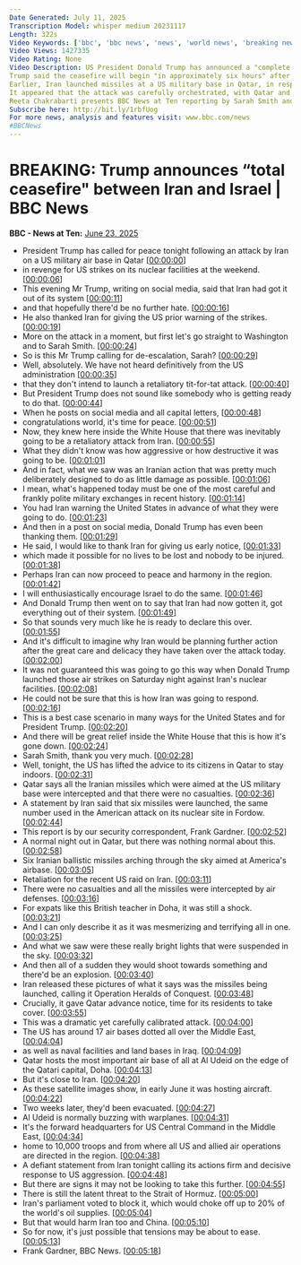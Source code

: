 ```yaml
---
Date Generated: July 11, 2025
Transcription Model: whisper medium 20231117
Length: 322s
Video Keywords: ['bbc', 'bbc news', 'news', 'world news', 'breaking news', 'us news', 'world', 'america', 'usa', 'usa news', 'india news', 'Iran', 'Israel', 'US', 'United', 'States', 'Qatar', 'attack', 'military', 'base', 'missiles', 'fired', 'risk', 'threat', 'danger', 'nuclear', 'peace', 'ceasefire', 'truce', 'dead', 'killed', 'injured', 'Strait', 'Hormuz', 'Trump', 'Khameini', 'Netanyahu', 'Putin', 'Russia', 'China', 'trade', 'Tehran', 'Tel', 'Aviv', 'Doha', 'Jerusalem', 'Washington', 'enrichment', 'nuke', 'fighting', 'bomb', 'bunker', 'buster', 'radiation', 'warning', 'notice', 'army', 'revolutionary', 'guard', 'ayatollah']
Video Views: 1427335
Video Rating: None
Video Description: US President Donald Trump has announced a "complete and total" ceasefire between Israel and Iran on social media.
Trump said the ceasefire will begin "in approximately six hours" after each country has "wound down" their military operations.
Earlier, Iran launched missiles at a US military base in Qatar, in response to the US bombing of its three key nuclear sites.  The missiles were all intercepted and there were no casualties.  
It appeared that the attack was carefully orchestrated, with Qatar and the US forewarned by Iran.   President Trump thanked Iran for giving “early notice” of the attack and said it was time for peace.
Reeta Chakrabarti presents BBC News at Ten reporting by Sarah Smith and Frank Gardner.
Subscribe here: http://bit.ly/1rbfUog
For more news, analysis and features visit: www.bbc.com/news 
#BBCNews
---
```


# BREAKING: Trump announces “total ceasefire" between Iran and Israel | BBC News
**BBC - News at Ten:** [June 23, 2025](https://www.youtube.com/watch?v=a5QD6oBM8tg)
*  President Trump has called for peace tonight following an attack by Iran on a US military air base in Qatar [[00:00:00](https://www.youtube.com/watch?v=a5QD6oBM8tg&t=0.0s)]
*  in revenge for US strikes on its nuclear facilities at the weekend. [[00:00:06](https://www.youtube.com/watch?v=a5QD6oBM8tg&t=6.92s)]
*  This evening Mr Trump, writing on social media, said that Iran had got it out of its system [[00:00:11](https://www.youtube.com/watch?v=a5QD6oBM8tg&t=11.32s)]
*  and that hopefully there'd be no further hate. [[00:00:16](https://www.youtube.com/watch?v=a5QD6oBM8tg&t=16.88s)]
*  He also thanked Iran for giving the US prior warning of the strikes. [[00:00:19](https://www.youtube.com/watch?v=a5QD6oBM8tg&t=19.52s)]
*  More on the attack in a moment, but first let's go straight to Washington and to Sarah Smith. [[00:00:24](https://www.youtube.com/watch?v=a5QD6oBM8tg&t=24.240000000000002s)]
*  So is this Mr Trump calling for de-escalation, Sarah? [[00:00:29](https://www.youtube.com/watch?v=a5QD6oBM8tg&t=29.32s)]
*  Well, absolutely. We have not heard definitively from the US administration [[00:00:35](https://www.youtube.com/watch?v=a5QD6oBM8tg&t=35.28s)]
*  that they don't intend to launch a retaliatory tit-for-tat attack. [[00:00:40](https://www.youtube.com/watch?v=a5QD6oBM8tg&t=40.2s)]
*  But President Trump does not sound like somebody who is getting ready to do that. [[00:00:44](https://www.youtube.com/watch?v=a5QD6oBM8tg&t=44.44s)]
*  When he posts on social media and all capital letters, [[00:00:48](https://www.youtube.com/watch?v=a5QD6oBM8tg&t=48.480000000000004s)]
*  congratulations world, it's time for peace. [[00:00:51](https://www.youtube.com/watch?v=a5QD6oBM8tg&t=51.16s)]
*  Now, they knew here inside the White House that there was inevitably going to be a retaliatory attack from Iran. [[00:00:55](https://www.youtube.com/watch?v=a5QD6oBM8tg&t=55.04s)]
*  What they didn't know was how aggressive or how destructive it was going to be. [[00:01:01](https://www.youtube.com/watch?v=a5QD6oBM8tg&t=61.44s)]
*  And in fact, what we saw was an Iranian action that was pretty much deliberately designed to do as little damage as possible. [[00:01:06](https://www.youtube.com/watch?v=a5QD6oBM8tg&t=66.72s)]
*  I mean, what's happened today must be one of the most careful and frankly polite military exchanges in recent history. [[00:01:14](https://www.youtube.com/watch?v=a5QD6oBM8tg&t=74.92s)]
*  You had Iran warning the United States in advance of what they were going to do. [[00:01:23](https://www.youtube.com/watch?v=a5QD6oBM8tg&t=83.2s)]
*  And then in a post on social media, Donald Trump has even been thanking them. [[00:01:29](https://www.youtube.com/watch?v=a5QD6oBM8tg&t=89.32s)]
*  He said, I would like to thank Iran for giving us early notice, [[00:01:33](https://www.youtube.com/watch?v=a5QD6oBM8tg&t=93.8s)]
*  which made it possible for no lives to be lost and nobody to be injured. [[00:01:38](https://www.youtube.com/watch?v=a5QD6oBM8tg&t=98.6s)]
*  Perhaps Iran can now proceed to peace and harmony in the region. [[00:01:42](https://www.youtube.com/watch?v=a5QD6oBM8tg&t=102.47999999999999s)]
*  I will enthusiastically encourage Israel to do the same. [[00:01:46](https://www.youtube.com/watch?v=a5QD6oBM8tg&t=106.12s)]
*  And Donald Trump then went on to say that Iran had now gotten it, got everything out of their system. [[00:01:49](https://www.youtube.com/watch?v=a5QD6oBM8tg&t=109.80000000000001s)]
*  So that sounds very much like he is ready to declare this over. [[00:01:55](https://www.youtube.com/watch?v=a5QD6oBM8tg&t=115.44s)]
*  And it's difficult to imagine why Iran would be planning further action after the great care and delicacy they have taken over the attack today. [[00:02:00](https://www.youtube.com/watch?v=a5QD6oBM8tg&t=120.04s)]
*  It was not guaranteed this was going to go this way when Donald Trump launched those air strikes on Saturday night against Iran's nuclear facilities. [[00:02:08](https://www.youtube.com/watch?v=a5QD6oBM8tg&t=128.44s)]
*  He could not be sure that this is how Iran was going to respond. [[00:02:16](https://www.youtube.com/watch?v=a5QD6oBM8tg&t=136.72s)]
*  This is a best case scenario in many ways for the United States and for President Trump. [[00:02:20](https://www.youtube.com/watch?v=a5QD6oBM8tg&t=140.08s)]
*  And there will be great relief inside the White House that this is how it's gone down. [[00:02:24](https://www.youtube.com/watch?v=a5QD6oBM8tg&t=144.8s)]
*  Sarah Smith, thank you very much. [[00:02:28](https://www.youtube.com/watch?v=a5QD6oBM8tg&t=148.64000000000001s)]
*  Well, tonight, the US has lifted the advice to its citizens in Qatar to stay indoors. [[00:02:31](https://www.youtube.com/watch?v=a5QD6oBM8tg&t=151.0s)]
*  Qatar says all the Iranian missiles which were aimed at the US military base were intercepted and that there were no casualties. [[00:02:36](https://www.youtube.com/watch?v=a5QD6oBM8tg&t=156.72s)]
*  A statement by Iran said that six missiles were launched, the same number used in the American attack on its nuclear site in Fordow. [[00:02:44](https://www.youtube.com/watch?v=a5QD6oBM8tg&t=164.64s)]
*  This report is by our security correspondent, Frank Gardner. [[00:02:52](https://www.youtube.com/watch?v=a5QD6oBM8tg&t=172.76s)]
*  A normal night out in Qatar, but there was nothing normal about this. [[00:02:58](https://www.youtube.com/watch?v=a5QD6oBM8tg&t=178.28s)]
*  Six Iranian ballistic missiles arching through the sky aimed at America's airbase. [[00:03:05](https://www.youtube.com/watch?v=a5QD6oBM8tg&t=185.92s)]
*  Retaliation for the recent US raid on Iran. [[00:03:11](https://www.youtube.com/watch?v=a5QD6oBM8tg&t=191.0s)]
*  There were no casualties and all the missiles were intercepted by air defenses. [[00:03:16](https://www.youtube.com/watch?v=a5QD6oBM8tg&t=196.84s)]
*  For expats like this British teacher in Doha, it was still a shock. [[00:03:21](https://www.youtube.com/watch?v=a5QD6oBM8tg&t=201.64s)]
*  And I can only describe it as it was mesmerizing and terrifying all in one. [[00:03:25](https://www.youtube.com/watch?v=a5QD6oBM8tg&t=205.76s)]
*  And what we saw were these really bright lights that were suspended in the sky. [[00:03:32](https://www.youtube.com/watch?v=a5QD6oBM8tg&t=212.2s)]
*  And then all of a sudden they would shoot towards something and there'd be an explosion. [[00:03:40](https://www.youtube.com/watch?v=a5QD6oBM8tg&t=220.28s)]
*  Iran released these pictures of what it says was the missiles being launched, calling it Operation Heralds of Conquest. [[00:03:48](https://www.youtube.com/watch?v=a5QD6oBM8tg&t=228.52s)]
*  Crucially, it gave Qatar advance notice, time for its residents to take cover. [[00:03:55](https://www.youtube.com/watch?v=a5QD6oBM8tg&t=235.36s)]
*  This was a dramatic yet carefully calibrated attack. [[00:04:00](https://www.youtube.com/watch?v=a5QD6oBM8tg&t=240.44s)]
*  The US has around 17 air bases dotted all over the Middle East, [[00:04:04](https://www.youtube.com/watch?v=a5QD6oBM8tg&t=244.72s)]
*  as well as naval facilities and land bases in Iraq. [[00:04:09](https://www.youtube.com/watch?v=a5QD6oBM8tg&t=249.12s)]
*  Qatar hosts the most important air base of all at Al Udeid on the edge of the Qatari capital, Doha. [[00:04:13](https://www.youtube.com/watch?v=a5QD6oBM8tg&t=253.16s)]
*  But it's close to Iran. [[00:04:20](https://www.youtube.com/watch?v=a5QD6oBM8tg&t=260.12s)]
*  As these satellite images show, in early June it was hosting aircraft. [[00:04:22](https://www.youtube.com/watch?v=a5QD6oBM8tg&t=262.16s)]
*  Two weeks later, they'd been evacuated. [[00:04:27](https://www.youtube.com/watch?v=a5QD6oBM8tg&t=267.68s)]
*  Al Udeid is normally buzzing with warplanes. [[00:04:31](https://www.youtube.com/watch?v=a5QD6oBM8tg&t=271.04s)]
*  It's the forward headquarters for US Central Command in the Middle East, [[00:04:34](https://www.youtube.com/watch?v=a5QD6oBM8tg&t=274.72s)]
*  home to 10,000 troops and from where all US and allied air operations are directed in the region. [[00:04:38](https://www.youtube.com/watch?v=a5QD6oBM8tg&t=278.52000000000004s)]
*  A defiant statement from Iran tonight calling its actions firm and decisive response to US aggression. [[00:04:48](https://www.youtube.com/watch?v=a5QD6oBM8tg&t=288.6s)]
*  But there are signs it may not be looking to take this further. [[00:04:55](https://www.youtube.com/watch?v=a5QD6oBM8tg&t=295.2s)]
*  There is still the latent threat to the Strait of Hormuz. [[00:05:00](https://www.youtube.com/watch?v=a5QD6oBM8tg&t=300.12s)]
*  Iran's parliament voted to block it, which would choke off up to 20% of the world's oil supplies. [[00:05:04](https://www.youtube.com/watch?v=a5QD6oBM8tg&t=304.48s)]
*  But that would harm Iran too and China. [[00:05:10](https://www.youtube.com/watch?v=a5QD6oBM8tg&t=310.72s)]
*  So for now, it's just possible that tensions may be about to ease. [[00:05:13](https://www.youtube.com/watch?v=a5QD6oBM8tg&t=313.76s)]
*  Frank Gardner, BBC News. [[00:05:18](https://www.youtube.com/watch?v=a5QD6oBM8tg&t=318.72s)]
